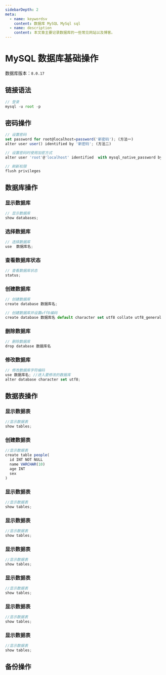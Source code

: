 ```yaml
---
sidebarDepth: 2
meta:
  - name: keywordsv
    content: 数据库 MySQL MySql sql
  - name: description
    content: 本文章主要记录数据库的一些常见网站以及博客。
---
```



# MySQL 数据库基础操作


数据库版本：`8.0.17`

## 链接语法


```js
// 登录
mysql -u root -p

```

## 密码操作

```js
// 设置密码
set password for root@localhost=password('新密码'); (方法一)
alter user user() identified by '新密码'; (方法二)

// 设置密码时使用加密方式
alter user 'root'@'localhost' identified  with mysql_native_password by  '密码';

// 刷新权限
flush privileges
```


## 数据库操作

### 显示数据库

```js
// 显示数据库
show databases;
```

### 选择数据库

```js
// 选择数据库
use  数据库名;
```

### 查看数据库状态

```js
// 查看数据库状态
status;
```


### 创建数据库

```js
// 创建数据库
create database 数据库名; 

// 创建数据库并设置uff8编码
create database 数据库名 default character set utf8 collate utf8_general_ci; 
```

### 删除数据库

```js
// 删除数据库
drop database 数据库名
```

### 修改数据库

```js
// 修改数据库字符编码
use 数据库名; //进入要修改的数据库
alter database character set utf8;
```


## 数据表操作

### 显示数据表

```js
//显示数据表
show tables;
```

### 创建数据表

```js
//显示数据表
create table people(
  id INT NOT NULL
  name VARCHAR(10)
  age INT
  sex 
)
```


### 显示数据表

```js
//显示数据表
show tables;
```

### 显示数据表

```js
//显示数据表
show tables;
```

### 显示数据表

```js
//显示数据表
show tables;
```

### 显示数据表

```js
//显示数据表
show tables;
```

### 显示数据表

```js
//显示数据表
show tables;
```

### 显示数据表
```js
//显示数据表
show tables;
```



## 备份操作